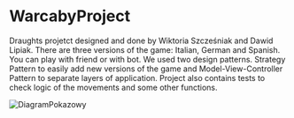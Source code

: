 # WarcabyProject
Draughts projetct designed and done by Wiktoria Szcześniak and Dawid Lipiak. There are three versions of the game: Italian, German and Spanish. You can play with friend or with bot. We used two design patterns. Strategy Pattern to easily add new versions of the game and Model-View-Controller Pattern to separate layers of application. Project also contains tests to check logic of the movements and some other functions.

![DiagramPokazowy](https://user-images.githubusercontent.com/91973266/212221746-4eea0d23-15ce-409a-a478-e0dc41ad8905.png)
